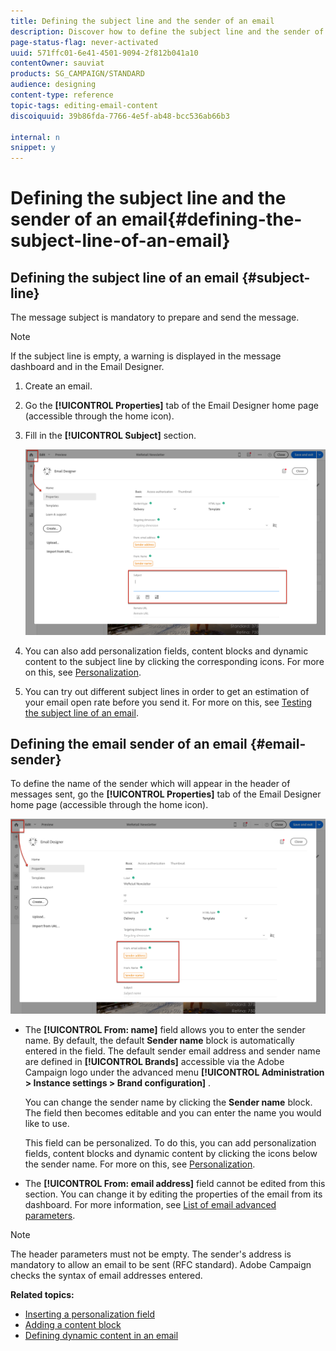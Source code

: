 ```yaml
---
title: Defining the subject line and the sender of an email
description: Discover how to define the subject line and the sender of an email in the Email Designer.
page-status-flag: never-activated
uuid: 571ffc01-6e41-4501-9094-2f812b041a10
contentOwner: sauviat
products: SG_CAMPAIGN/STANDARD
audience: designing
content-type: reference
topic-tags: editing-email-content
discoiquuid: 39b86fda-7766-4e5f-ab48-bcc536ab66b3

internal: n
snippet: y
---
```


# Defining the subject line and the sender of an email{#defining-the-subject-line-of-an-email}

## Defining the subject line of an email {#subject-line}

The message subject is mandatory to prepare and send the message.

>[!NOTE]
>
>If the subject line is empty, a warning is displayed in the message dashboard and in the Email Designer.

1. Create an email.
1. Go the **[!UICONTROL Properties]** tab of the Email Designer home page (accessible through the home icon).
1. Fill in the **[!UICONTROL Subject]** section.

    ![](assets/email_designer_subject.png)

1. You can also add personalization fields, content blocks and dynamic content to the subject line by clicking the corresponding icons. For more on this, see [Personalization](../../designing/using/personalization.md).
1. You can try out different subject lines in order to get an estimation of your email open rate before you send it. For more on this, see [Testing the subject line of an email](../../sending/using/testing-subject-line-email.md).

## Defining the email sender of an email {#email-sender}

To define the name of the sender which will appear in the header of messages sent, go the **[!UICONTROL Properties]** tab of the Email Designer home page (accessible through the home icon).

![](assets/delivery_content_edition16.png)

* The **[!UICONTROL From: name]** field allows you to enter the sender name. By default, the default **Sender name** block is automatically entered in the field. The default sender email address and sender name are  defined in **[!UICONTROL Brands]** accessible via the Adobe Campaign logo under the advanced menu **[!UICONTROL Administration > Instance settings > Brand configuration]** .

  You can change the sender name by clicking the **Sender name** block. The field then becomes editable and you can enter the name you would like to use.

  This field can be personalized. To do this, you can add personalization fields, content blocks and dynamic content by clicking the icons below the sender name. For more on this, see [Personalization](../../designing/using/personalization.md).

* The **[!UICONTROL From: email address]** field cannot be edited from this section. You can change it by editing the properties of the email from its dashboard. For more information, see [List of email advanced parameters](../../administration/using/configuring-email-channel.md#advanced-parameters).

>[!NOTE]
>
>The header parameters must not be empty. The sender's address is mandatory to allow an email to be sent (RFC standard). Adobe Campaign checks the syntax of email addresses entered.

**Related topics:**

* [Inserting a personalization field](../../designing/using/personalization.md#inserting-a-personalization-field)
* [Adding a content block](../../designing/using/personalization.md#adding-a-content-block)
* [Defining dynamic content in an email](../../designing/using/personalization.md#defining-dynamic-content-in-an-email)
